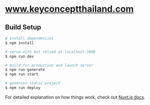 # www.keyconceptthailand.com

## Build Setup

```bash
# install dependencies
$ npm install

# serve with hot reload at localhost:3000
$ npm run dev

# build for production and launch server
$ npm run generate
$ npm run start

# generate static project
$ npm run deploy
```

For detailed explanation on how things work, check out [Nuxt.js docs](https://nuxtjs.org).
